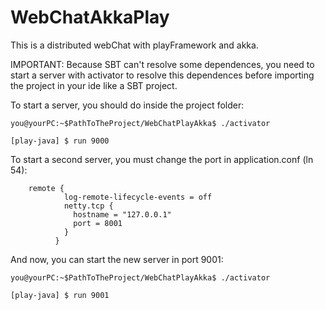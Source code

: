 # WebChatAkkaPlay

This is a distributed webChat with playFramework and akka.

IMPORTANT:
Because SBT can't resolve some dependences, you need to start a server with activator to resolve this dependences before importing the project in your ide like a SBT project.


To start a server, you should do inside the project folder:

    you@yourPC:~$PathToTheProject/WebChatPlayAkka$ ./activator

    [play-java] $ run 9000

To start a second server, you must change the port in application.conf (ln 54):

        remote {
                log-remote-lifecycle-events = off
                netty.tcp {
                  hostname = "127.0.0.1"
                  port = 8001
                }
              }

And now, you can start the new server in port 9001:

    you@yourPC:~$PathToTheProject/WebChatPlayAkka$ ./activator

    [play-java] $ run 9001
